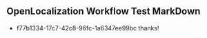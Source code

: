 ## OpenLocalization Workflow Test MarkDown
* f77b1334-17c7-42c8-96fc-1a6347ee99bc 
thanks!<!--HONumber=Mar16_HO2-->
